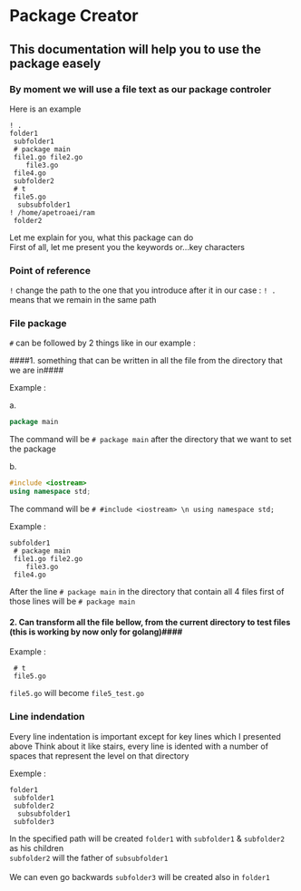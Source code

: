 # Package Creator 

## This documentation will help you to use the package easely

### By moment we will use a file text as our package controler 

Here is an example

```
! .
folder1
 subfolder1
 # package main
 file1.go file2.go
    file3.go
 file4.go
 subfolder2
 # t
 file5.go
  subsubfolder1
! /home/apetroaei/ram
 folder2
```

Let me explain for you, what this package can do <br>
First of all, let me present you the keywords or...key characters 

### **Point of reference** <br>

`!` change the path to the one that you introduce after it 
in our case : ```! .``` means that we remain in the same path

### **File package**

`#` can be followed by 2 things like in our example :

####1. something that can be written in all the file from the directory that we are in####

Example : 

a.

```go
package main
```
The command will be `# package main` after the directory that we want to set the package

b.

```c++
#include <iostream>
using namespace std;
```

The command will be `# #include <iostream> \n using namespace std;`

Example :

```
subfolder1
 # package main
 file1.go file2.go
    file3.go
 file4.go
```

After the line `# package main` in the directory that contain all 4 files first of those lines will be `# package main`
 

#### 2. Can transform all the file bellow, from the current directory to test files (this is working by now only for golang)####

Example :

```
 # t
 file5.go
```

`file5.go` will become `file5_test.go`

### **Line indendation** <br>

Every line indentation is important except for key lines which I presented above
Think about it like stairs, every line is idented with a number of spaces that represent the level on that directory

Exemple :

```
folder1
 subfolder1
 subfolder2
  subsubfolder1
 subfolder3
```

In the specified path will be created `folder1` with  `subfolder1`   &    `subfolder2` as his children <br> `subfolder2` will the father of `subsubfolder1` <br><br>
We can even go backwards    `subfolder3`    will be created also in     `folder1`

